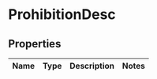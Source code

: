 

# ProhibitionDesc


## Properties

| Name | Type | Description | Notes |
|------------ | ------------- | ------------- | -------------|



